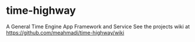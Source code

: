 time-highway
============

A General Time Engine App Framework and Service
See the projects wiki at https://github.com/meahmadi/time-highway/wiki
